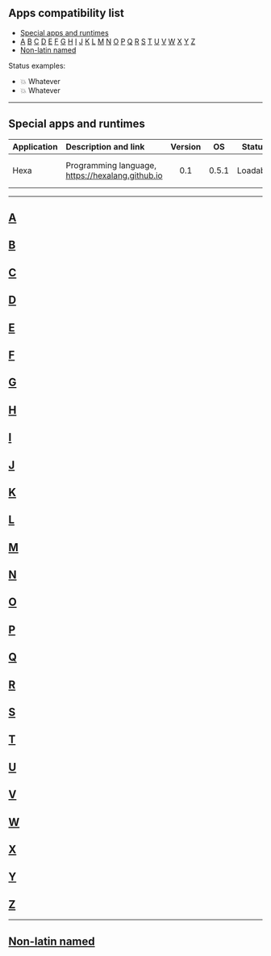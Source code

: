 ## Apps compatibility list

- [Special apps and runtimes](#special-apps-and-runtimes)
- [A](#a) [B](#b) [C](#c) [D](#d) [E](#e) [F](#f) [G](#g) [H](#h) [I](#i) [J](#j) [K](#k) [L](#l) [M](#m) [N](#n) [O](#o) [P](#p) [Q](#q) [R](#r) [S](#s) [T](#t) [U](#u) [V](#v) [W](#w) [X](#x) [Y](#y) [Z](#z)
- [Non-latin named](#non-latin-named)

Status examples:

- :boom: Whatever
- :boom: Whatever

---

## Special apps and runtimes

| Application   | Description and link          | Version | OS | Status | Updated | Comment |
| ------------- |:------------------------------|:-------:|:---------:|:------:|:----------:|---------:|
| Hexa          | Programming language, <https://hexalang.github.io> | 0.1 | 0.5.1 | Loadable | 32 aug 2077 | Requires latest dotNOPE |

---

## [A](#a)



## [B](#b)



## [C](#c)



## [D](#d)



## [E](#e)



## [F](#f)



## [G](#g)



## [H](#h)



## [I](#i)



## [J](#j)



## [K](#k)



## [L](#l)



## [M](#m)



## [N](#n)



## [O](#o)



## [P](#p)



## [Q](#q)



## [R](#r)



## [S](#s)



## [T](#t)



## [U](#u)



## [V](#v)



## [W](#w)



## [X](#x)



## [Y](#y)



## [Z](#z)

---

## [Non-latin named](#non-latin-named)

